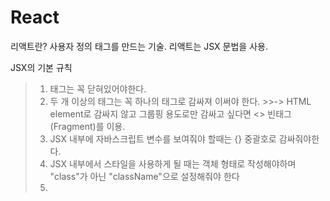 # React

리액트란? 사용자 정의 태그를 만드는 기술. 
리액트는 JSX 문법을 사용.

JSX의 기본 규칙
>1) 태그는 꼭 닫혀있어야한다.
>2) 두 개 이상의 태그는 꼭 하나의 태그로 감싸져 이써야 한다. 
    >>-> HTML element로 감싸지 않고 그룹핑 용도로만 감싸고 싶다면 <> 빈태그(Fragment)를 이용.
>3) JSX 내부에 자바스크립트 변수를 보여줘야 할때는 {} 중괄호로 감싸줘야한다. 
>4) JSX 내부에서 스타일을 사용하게 될 때는 객체 형태로 작성해야하며 "class"가 아닌 "className"으로 설정해줘야 한다
>5) 
